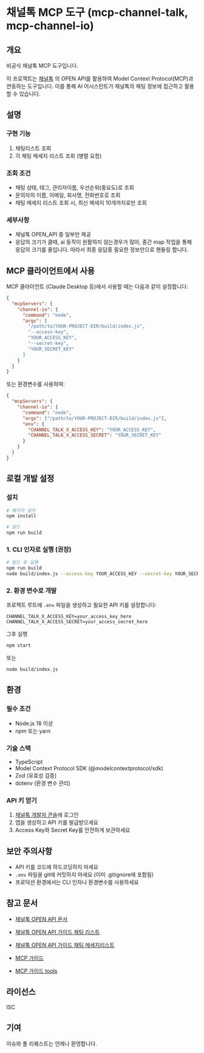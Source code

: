 # 채널톡 MCP 도구 (mcp-channel-talk, mcp-channel-io)

## 개요

비공식 채널톡 MCP 도구입니다.

이 프로젝트는 [채널톡](https://api-doc.channel.io/) 의 OPEN API를 활용하여 Model Context Protocol(MCP)과 연동하는 도구입니다.
이를 통해 AI 어시스턴트가 채널톡의 채팅 정보에 접근하고 활용할 수 있습니다.

## 설명

### 구현 기능

1. 채팅리스트 조회
2. 각 채팅 메세지 리스트 조회 (병렬 요청)

### 조회 조건

- 채팅 상태, 태그, 관리자이름, 우선순위(중요도)로 조회
- 문의자의 이름, 이메일, 회사명, 전화번호로 조회
- 채팅 메세지 리스트 조회 시, 최신 메세지 10개까지로만 조회

### 세부사항

- 채널톡 OPEN_API 중 일부만 제공
- 응답의 크기가 클때, ai 동작이 원활하지 않는경우가 많아, 중간 map 작업을 통해 응답의 크기를 줄입니다. 따라서 최종 응답중 필요한 정보만으로 핸들링 합니다.

## MCP 클라이언트에서 사용

MCP 클라이언트 (Claude Desktop 등)에서 사용할 때는 다음과 같이 설정합니다:

```json
{
  "mcpServers": {
    "channel-io": {
      "command": "node",
      "args": [
        "/path/to/YOUR-PROJECT-DIR/build/index.js",
        "--access-key",
        "YOUR_ACCESS_KEY",
        "--secret-key",
        "YOUR_SECRET_KEY"
      ]
    }
  }
}
```

또는 환경변수를 사용하여:

```json
{
  "mcpServers": {
    "channel-io": {
      "command": "node",
      "args": ["/path/to/YOUR-PROJECT-DIR/build/index.js"],
      "env": {
        "CHANNEL_TALK_X_ACCESS_KEY": "YOUR_ACCESS_KEY",
        "CHANNEL_TALK_X_ACCESS_SECRET": "YOUR_SECRET_KEY"
      }
    }
  }
}
```

## 로컬 개발 설정

### 설치

```bash
# 패키지 설치
npm install

# 빌드
npm run build
```

### 1. CLI 인자로 실행 (권장)

```bash
# 빌드 후 실행
npm run build
node build/index.js --access-key YOUR_ACCESS_KEY --secret-key YOUR_SECRET_KEY
```

### 2. 환경 변수로 개발

프로젝트 루트에 `.env` 파일을 생성하고 필요한 API 키를 설정합니다:

```env
CHANNEL_TALK_X_ACCESS_KEY=your_access_key_here
CHANNEL_TALK_X_ACCESS_SECRET=your_access_secret_here
```

그후 실행

```bash
npm start
```

또는

```bash
node build/index.js
```

## 환경

### 필수 조건

- Node.js 18 이상
- npm 또는 yarn

### 기술 스택

- TypeScript
- Model Context Protocol SDK (@modelcontextprotocol/sdk)
- Zod (유효성 검증)
- dotenv (환경 변수 관리)

### API 키 얻기

1. [채널톡 개발자 콘솔](https://developers.channel.io/)에 로그인
2. 앱을 생성하고 API 키를 발급받으세요
3. Access Key와 Secret Key를 안전하게 보관하세요

## 보안 주의사항

- API 키를 코드에 하드코딩하지 마세요
- `.env` 파일을 git에 커밋하지 마세요 (이미 .gitignore에 포함됨)
- 프로덕션 환경에서는 CLI 인자나 환경변수를 사용하세요

## 참고 문서

- [채널톡 OPEN API 문서](https://api-doc.channel.io/)
- [채널톡 OPEN API 가이드 채팅 리스트](https://developers.channel.io/docs/list-of-userchats-1)
- [채널톡 OPEN API 가이드 채팅 메세지리스트](https://developers.channel.io/docs/get-a-userchats-messages-1)

- [MCP 가이드](https://modelcontextprotocol.io/introduction)
- [MCP 가이드 tools](https://modelcontextprotocol.io/docs/concepts/tools)

## 라이선스

ISC

## 기여

이슈와 풀 리퀘스트는 언제나 환영합니다.
